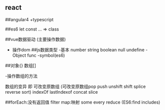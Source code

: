 ## react

##angular4 +typescript

##es6 let const ... => class

##vue数据驱动 (主要操作数据)


- 操作dom
##js数据类型
-基本  number string boolean null undefine
-Object func
-symbol(es6)

##对象{}  数组[]

-操作数组的方法

 数组的变异 即 可改变原数组
 (可改变原数组pop push unshift shift  splice reverse sort) indexOf
lastIndexof concat slice

##forEach:没有返回值  filter map:映射  some every  reduce (ES6:find includes)

